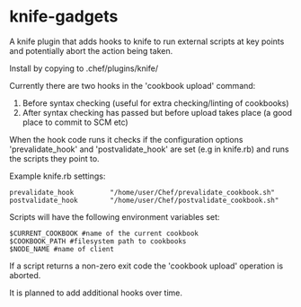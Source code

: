# knife-gadgets
A knife plugin that adds hooks to knife to run external scripts at key points and potentially abort the action being taken. 

Install by copying to .chef/plugins/knife/ 

Currently there are two hooks in the 'cookbook upload' command:

1. Before syntax checking (useful for extra checking/linting of cookbooks)
2. After syntax checking has passed but before upload takes place (a good place to commit to SCM etc) 

When the hook code runs it checks if the configuration options 'prevalidate_hook' and 'postvalidate_hook' are set (e.g in knife.rb) and runs the scripts they point to. 

Example knife.rb settings:

```
prevalidate_hook         "/home/user/Chef/prevalidate_cookbook.sh"
postvalidate_hook        "/home/user/Chef/postvalidate_cookbook.sh"
```

Scripts will have the following environment variables set:

```
$CURRENT_COOKBOOK #name of the current cookbook 
$COOKBOOK_PATH #filesystem path to cookbooks
$NODE_NAME #name of client 

```

If a script returns a non-zero exit code the 'cookbook upload' operation is aborted. 

It is planned to add additional hooks over time. 
